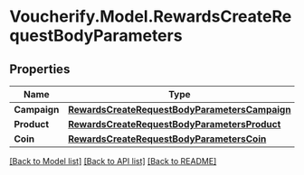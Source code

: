 # Voucherify.Model.RewardsCreateRequestBodyParameters

## Properties

Name | Type | Description | Notes
------------ | ------------- | ------------- | -------------
**Campaign** | [**RewardsCreateRequestBodyParametersCampaign**](RewardsCreateRequestBodyParametersCampaign.md) |  | [optional] 
**Product** | [**RewardsCreateRequestBodyParametersProduct**](RewardsCreateRequestBodyParametersProduct.md) |  | [optional] 
**Coin** | [**RewardsCreateRequestBodyParametersCoin**](RewardsCreateRequestBodyParametersCoin.md) |  | [optional] 

[[Back to Model list]](../README.md#documentation-for-models) [[Back to API list]](../README.md#documentation-for-api-endpoints) [[Back to README]](../README.md)

